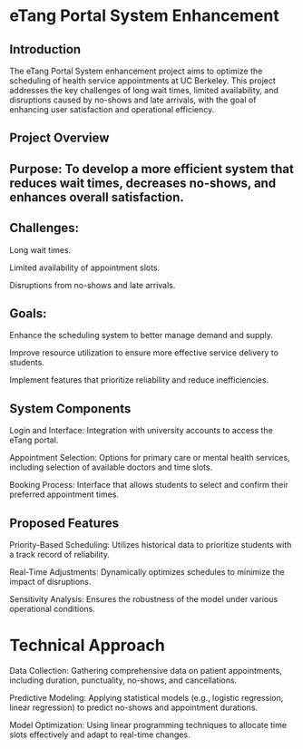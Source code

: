 # eTang Portal System Enhancement
## Introduction
The eTang Portal System enhancement project aims to optimize the scheduling of health service appointments at UC Berkeley. This project addresses the key challenges of long wait times, limited availability, and disruptions caused by no-shows and late arrivals, with the goal of enhancing user satisfaction and operational efficiency.

## Project Overview
## Purpose: To develop a more efficient system that reduces wait times, decreases no-shows, and enhances overall satisfaction.
## Challenges:
Long wait times.

Limited availability of appointment slots.

Disruptions from no-shows and late arrivals.
## Goals:
Enhance the scheduling system to better manage demand and supply.

Improve resource utilization to ensure more effective service delivery to students.

Implement features that prioritize reliability and reduce inefficiencies.
## System Components
 Login and Interface: Integration with university accounts to access the eTang portal.
 
 Appointment Selection: Options for primary care or mental health services, including selection of available doctors and time slots.
 
 Booking Process: Interface that allows students to select and confirm their preferred appointment times.
## Proposed Features
   Priority-Based Scheduling: Utilizes historical data to prioritize students with a track record of reliability.
   
   Real-Time Adjustments: Dynamically optimizes schedules to minimize the impact of disruptions.
   
   Sensitivity Analysis: Ensures the robustness of the model under various operational conditions.
# Technical Approach
Data Collection: Gathering comprehensive data on patient appointments, including duration, punctuality, no-shows, and cancellations.

Predictive Modeling: Applying statistical models (e.g., logistic regression, linear regression) to predict no-shows and appointment durations.

Model Optimization: Using linear programming techniques to allocate time slots effectively and adapt to real-time changes.
